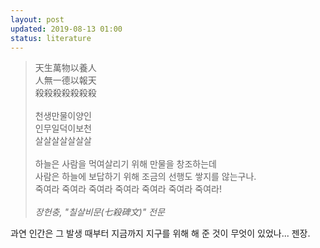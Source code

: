 ```yaml
---
layout: post
updated: 2019-08-13 01:00
status: literature
---
```


> 天生萬物以養人<br>
> 人無一德以報天<br>
> 殺殺殺殺殺殺殺<br>
><br>
> 천생만물이양인<br>
> 인무일덕이보천<br>
> 살살살살살살살<br>
> <br>
> 하늘은 사람을 먹여살리기 위해 만물을 창조하는데<br>
> 사람은 하늘에 보답하기 위해 조금의 선행도 쌓지를 않는구나.<br>
> 죽여라 죽여라 죽여라 죽여라 죽여라 죽여라 죽여라!
> <br><br>
> _장헌충, "칠살비문(七殺碑文)" 전문_

과연 인간은 그 발생 때부터 지금까지 지구를 위해 해 준 것이 무엇이 있었나... 젠장.
